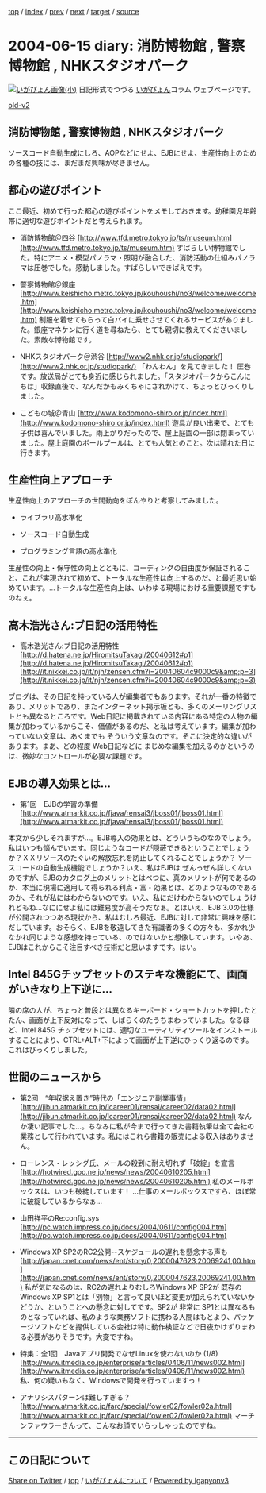 [top](../index.html) 
 / [index](index.html) 
 / [prev](ig040610.html) 
 / [next](ig040617.html) 
 / [target](https://igapyon.github.io/diary/2004/ig040615.html) 
 / [source](https://github.com/igapyon/diary/blob/master/2004/ig040615.src.md) 

2004-06-15 diary: 消防博物館 , 警察博物館 , NHKスタジオパーク
=====================================================================================================
[![いがぴょん画像(小)](https://igapyon.github.io/diary/images/iga200306s.jpg "いがぴょん")](https://igapyon.github.io/diary/memo/memoigapyon.html) 日記形式でつづる [いがぴょん](https://igapyon.github.io/diary/memo/memoigapyon.html)コラム ウェブページです。

[old-v2](ig040615-orig.html)

## 消防博物館 , 警察博物館 , NHKスタジオパーク

ソースコード自動生成にしろ、AOPなどにせよ、EJBにせよ、生産性向上のための各種の技には、まだまだ興味が尽きません。


## 都心の遊びポイント

ここ最近、初めて行った都心の遊びポイントをメモしておきます。幼稚園児年齢帯に適切な遊びポイントだと考えられます。

* 消防博物館＠四谷
  [http://www.tfd.metro.tokyo.jp/ts/museum.htm](http://www.tfd.metro.tokyo.jp/ts/museum.htm)
  すばらしい博物館でした。特にアニメ・模型パノラマ・照明が融合した、消防活動の仕組みパノラマは圧巻でした。感動しました。すばらしいできばえです。
  
* 警察博物館＠銀座
  [http://www.keishicho.metro.tokyo.jp/kouhoushi/no3/welcome/welcome.htm](http://www.keishicho.metro.tokyo.jp/kouhoushi/no3/welcome/welcome.htm)
  制服を着せてもらって白バイに乗せさせてくれるサービスがありました。銀座マネケンに行く道を尋ねたら、とても親切に教えてくださいました。素敵な博物館です。
  
* NHKスタジオパーク＠渋谷
  [http://www2.nhk.or.jp/studiopark/](http://www2.nhk.or.jp/studiopark/)
  「わんわん」を見てきました！ 圧巻です。放送局がとても身近に感じられました。「スタジオパークからこんにちは」収録直後で、なんだかもみくちゃにされかけて、ちょっとびっくりしました。
  
* こどもの城＠青山
  [http://www.kodomono-shiro.or.jp/index.html](http://www.kodomono-shiro.or.jp/index.html)
  遊具が良い出来で、とても子供は喜んでいました。雨上がりだったので、屋上庭園の一部は閉まっていました。屋上庭園のボールプールは、とても人気とのこと。次は晴れた日に行きます。

## 生産性向上アプローチ

生産性向上のアプローチの世間動向をぼんやりと考察してみました。

* ライブラリ高水準化
  
* ソースコード自動生成
  
* プログラミング言語の高水準化

生産性の向上・保守性の向上とともに、コーディングの自由度が保証されること、これが実現されて初めて、トータルな生産性は向上するのだ、と最近思い始めています。…トータルな生産性向上は、いわゆる現場における重要課題ですものねぇ。

## 高木浩光さん:ブ日記の活用特性

* 高木浩光さん:ブ日記の活用特性
  [http://d.hatena.ne.jp/HiromitsuTakagi/20040612#p1](http://d.hatena.ne.jp/HiromitsuTakagi/20040612#p1)
  [http://it.nikkei.co.jp/it/njh/zensen.cfm?i=20040604c9000c9&amp;p=3](http://it.nikkei.co.jp/it/njh/zensen.cfm?i=20040604c9000c9&amp;p=3)

ブログは、その日記を持っている人が編集者でもあります。それが一番の特徴であり、メリットであり、またインターネット掲示板とも、多くのメーリングリストとも異なるところです。Web日記に掲載されている内容にある特定の人物の編集が加わっているからこそ、価値があるのだ、と私は考えています。編集が加わっていない文章は、あくまでも そういう文章なのです。そこに決定的な違いがあります。まあ、どの程度 Web日記などに まじめな編集を加えるのかというのは、微妙なコントロールが必要な課題です。

## EJBの導入効果とは…

* 第1回　EJBの学習の準備
  [http://www.atmarkit.co.jp/fjava/rensai3/jboss01/jboss01.html](http://www.atmarkit.co.jp/fjava/rensai3/jboss01/jboss01.html)

本文から少しそれますが…。EJB導入の効果とは、どういうものなのでしょう。私はいつも悩んでいます。同じようなコードが隠蔽できるということでしょうか？ＸＸリソースのたぐいの解放忘れを防止してくれることでしょうか？ ソースコードの自動生成機能でしょうか？いえ、私はEJBは ぜんっぜん詳しくないのですが、EJBのカタログ上のメリットとはべつに、真のメリットが何であるのか、本当に現場に適用して得られる利点・富・効果とは、どのようなものであるのか、それが私にはわからないのです。いえ、私にだけわからないのでしょうけれどもね…なににせよ私には難易度が高そうだなぁ。とはいえ、EJB 3.0の仕様が公開されつつある現状から、私はむしろ最近、EJBに対して非常に興味を感じだしています。おそらく、EJBを敬遠してきた有識者の多くの方々も、多かれ少なかれ同じような感想を持っている、のではないかと想像しています。いやあ、EJBはこれからこそ注目すべき技術だと思いますです。はい。

## Intel 845Gチップセットのステキな機能にて、画面がいきなり上下逆に…

隣の席の人が、ちょっと普段とは異なるキーボード・ショートカットを押したとたん、画面が上下反対になって、しばらくのたうちまわっていました。なるほど、Intel
845G チップセットには、適切なユーティリティツールをインストールすることにより、CTRL+ALT+下によって画面が上下逆にひっくり返るのです。これはびっくりしました。

## 世間のニュースから

* 第2回　“年収据え置き”時代の「エンジニア副業事情」
  [http://jibun.atmarkit.co.jp/lcareer01/rensai/career02/data02.html](http://jibun.atmarkit.co.jp/lcareer01/rensai/career02/data02.html)
  なんか凄い記事でした…。ちなみに私が今まで行ってきた書籍執筆は全て会社の業務として行われています。私にはこれら書籍の販売による収入はありません。
  
* ローレンス・レッシグ氏、メールの殺到に耐え切れず「破綻」を宣言
  [http://hotwired.goo.ne.jp/news/news/20040610205.html](http://hotwired.goo.ne.jp/news/news/20040610205.html)
  私のメールボックスは、いつも破綻しています！ …仕事のメールボックスですら、ほぼ常に破綻しているからなぁ…
  
* 山田祥平のRe:config.sys
  [http://pc.watch.impress.co.jp/docs/2004/0611/config004.htm](http://pc.watch.impress.co.jp/docs/2004/0611/config004.htm)
  
* Windows XP SP2のRC2公開--スケジュールの遅れを懸念する声も
  [http://japan.cnet.com/news/ent/story/0,2000047623,20069241,00.htm](http://japan.cnet.com/news/ent/story/0,2000047623,20069241,00.htm)
  私が気になるのは、RC2の遅れよりむしろWindows XP SP2が 既存のWindows XP SP1とは「別物」と言って良いほど変更が加えられていないかどうか、ということへの懸念に対してです。SP2が 非常に SP1とは異なるものとなっていれば、私のような業務ソフトに携わる人間はもとより、パッケージソフトなどを提供している会社は特に動作検証などで日夜かけずりまわる必要がありそうです。大変ですね。
  
* 特集：全1回　Javaアプリ開発でなぜLinuxを使わないのか (1/8)
  [http://www.itmedia.co.jp/enterprise/articles/0406/11/news002.html](http://www.itmedia.co.jp/enterprise/articles/0406/11/news002.html)
  私、何の疑いもなく、Windowsで開発を行っていますっ！
  
* アナリシスパターンは難しすぎる？
  [http://www.atmarkit.co.jp/farc/special/fowler02/fowler02a.html](http://www.atmarkit.co.jp/farc/special/fowler02/fowler02a.html)
  マーチンファウラーさんって、こんなお顔でいらっしゃったのですね。


----------------------------------------------------------------------------------------------------

## この日記について

[Share on Twitter](https://twitter.com/intent/tweet?hashtags=igapyon%2Cdiary%2C%E3%81%84%E3%81%8C%E3%81%B4%E3%82%87%E3%82%93&text=%E6%B6%88%E9%98%B2%E5%8D%9A%E7%89%A9%E9%A4%A8+%2C+%E8%AD%A6%E5%AF%9F%E5%8D%9A%E7%89%A9%E9%A4%A8+%2C+NHK%E3%82%B9%E3%82%BF%E3%82%B8%E3%82%AA%E3%83%91%E3%83%BC%E3%82%AF&url=https%3A%2F%2Figapyon.github.io%2Fdiary%2F2004%2Fig040615.html) / [top](../index.html) / [いがぴょんについて](https://igapyon.github.io/diary/memo/memoigapyon.html) / [Powered by Igapyonv3](https://github.com/igapyon/igapyonv3)
